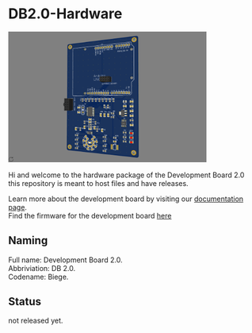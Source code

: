 # DB2.0-Hardware

<img src="Media/3D_render.png" alt="development board 2.0" width="400"/>

Hi and welcome to the hardware package of the Development Board 2.0
this repository is meant to host files and have releases. 

Learn more about the development board by visiting our [documentation page](https://docs.plasticscanner.com/boards/DB2.0).  
Find the firmware for the development board [here](https://github.com/Plastic-Scanner/DB2.0-Firmware)

## Naming

Full name: Development Board 2.0.  
Abbriviation: DB 2.0.  
Codename: Biege.  

## Status

not released yet.
##
